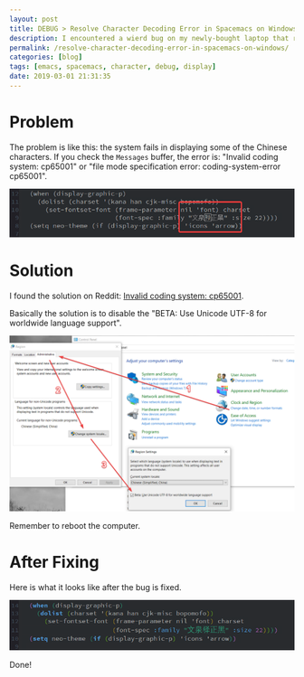```yaml
---
layout: post
title: DEBUG > Resolve Character Decoding Error in Spacemacs on Windows
description: I encountered a wierd bug on my newly-bought laptop that runs a Windows OS. The character cannot be decoded correctly in Spacemacs (Emacs 26.1). Here is a quick fix. 
permalink: /resolve-character-decoding-error-in-spacemacs-on-windows/
categories: [blog]
tags: [emacs, spacemacs, character, debug, display]
date: 2019-03-01 21:31:35 
---
```


# Problem

The problem is like this: the system fails in displaying some of the Chinese characters. If you check the `Messages` buffer, the error is: "Invalid coding system: cp65001" or "file mode specification error: coding-system-error cp65001".

![img](../assets/post-img/resolve-character-decoding-error-in-spacemacs-on-windows/spacemacs-before.png "Bug")

# Solution

I found the solution on Reddit: [Invalid coding system: cp65001](https://www.reddit.com/r/emacs/comments/98qq5k/invalid_coding_system_cp65001/).

Basically the solution is to disable the "BETA: Use Unicode UTF-8 for worldwide language support".

![img](../assets/post-img/resolve-character-decoding-error-in-spacemacs-on-windows/solution.png "Solution")

Remember to reboot the computer.

# After Fixing

Here is what it looks like after the bug is fixed.

![img](../assets/post-img/resolve-character-decoding-error-in-spacemacs-on-windows/spacemacs-after.png "After fixing")

Done!
